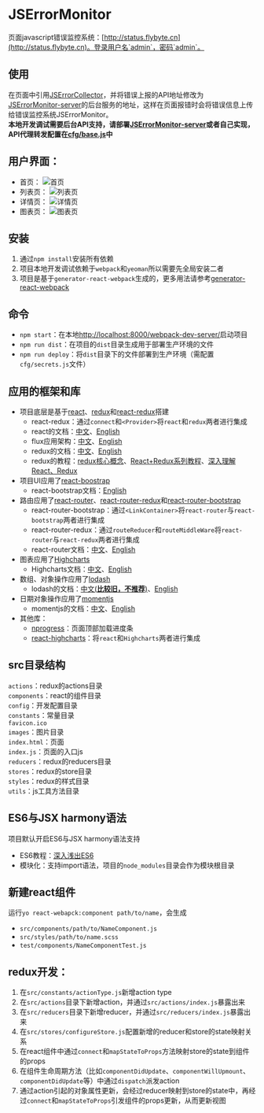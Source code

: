 # JSErrorMonitor
页面javascript错误监控系统：[http://status.flybyte.cn](http://status.flybyte.cn)。登录用户名`admin`，密码`admin`。

## 使用
在页面中引用[JSErrorCollector](https://github.com/icefox0801/JSErrorCollector)，并将错误上报的API地址修改为[JSErrorMonitor-server](https://github.com/icefox0801/JSErrorMonitor-server)的后台服务的地址，这样在页面报错时会将错误信息上传给错误监控系统JSErrorMonitor。  
**本地开发调试需要后台API支持，请部署[JSErrorMonitor-server](https://github.com/icefox0801/JSErrorMonitor-server)或者自己实现，API代理转发配置在[cfg/base.js](https://github.com/icefox0801/JSErrorMonitor/blob/master/cfg/base.js)中**

## 用户界面：
+ 首页：
![首页](https://cloud.githubusercontent.com/assets/3138397/14552342/053260fe-0310-11e6-9527-17e2219ff56d.png)
+ 列表页：
![列表页](https://cloud.githubusercontent.com/assets/3138397/14552358/2f640698-0310-11e6-94d4-9eb20fd8bb47.png)
+ 详情页：
![详情页](https://cloud.githubusercontent.com/assets/3138397/14552374/52c30508-0310-11e6-9dc2-59dccd386b30.png)
+ 图表页：
![图表页](https://cloud.githubusercontent.com/assets/3138397/14552391/728491ea-0310-11e6-8a8c-2d3257fbf54b.png)

## 安装
1. 通过`npm install`安装所有依赖 
2. 项目本地开发调试依赖于`webpack`和`yeoman`所以需要先全局安装二者
3. 项目是基于`generator-react-webpack`生成的，更多用法请参考[generator-react-webpack](https://github.com/newtriks/generator-react-webpack)

## 命令
+ `npm start`：在本地[http://localhost:8000/webpack-dev-server/](http://localhost:8000/webpack-dev-server/)启动项目
+ `npm run dist`：在项目的`dist`目录生成用于部署生产环境的文件
+ `npm run deploy`：将`dist`目录下的文件部署到生产环境（需配置`cfg/secrets.js`文件）

## 应用的框架和库
+ 项目底层是基于[react](https://facebook.github.io/react/)、[redux](https://github.com/reactjs/redux)和[react-redux](https://github.com/reactjs/react-redux)搭建
  + react-redux：通过`connect`和`<Provider>`将`react`和`redux`两者进行集成 
  + react的文档：[中文](http://reactjs.cn/react/docs/getting-started.html)、[English](http://reactjs.cn/react/docs/getting-started.html)
  + flux应用架构：[中文](https://facebook.github.io/flux/docs/overview.html)、[English](http://reactjs.cn/react/docs/flux-overview.html)
  + redux的文档：[中文](http://cn.redux.js.org/)、[English](http://redux.js.org/)
  + redux的教程：[redux核心概念](http://www.jianshu.com/p/3334467e4b32)、[React+Redux系列教程](https://github.com/lewis617/react-redux-tutorial)、[深入理解React、Redux](http://www.jianshu.com/p/0e42799be566)
+ 项目UI应用了[react-boostrap](https://github.com/react-bootstrap/react-bootstrap)
  + react-bootstrap文档：[English](http://react-bootstrap.github.io/)
+ 路由应用了[react-router](https://github.com/reactjs/react-router)、[react-router-redux](https://github.com/reactjs/react-router-redux)和[react-router-bootstrap](https://github.com/react-bootstrap/react-router-bootstrap)
  + react-router-bootstrap：通过`<LinkContainer>`将`react-router`与`react-bootstrap`两者进行集成
  + react-router-redux：通过`routeReducer`和`routeMiddleWare`将`react-router`与`react-redux`两者进行集成
  + react-router文档：[中文](http://react-guide.github.io/react-router-cn/)、[English](https://github.com/reactjs/react-router/tree/master/docs)
+ 图表应用了[Highcharts](http://www.highcharts.com/)
  + Highcharts文档：[中文](http://www.hcharts.cn/api/index.php)、[English](http://api.highcharts.com/highcharts)
+ 数组、对象操作应用了[lodash](https://github.com/lodash/lodash)
  + lodash的文档：[中文(**比较旧，不推荐**)](http://lodashjs.com/docs/)、[English](https://lodash.com/docs)
+ 日期对象操作应用了[momentjs](https://github.com/moment/moment)
  + momentjs的文档：[中文](http://momentjs.cn/docs/)、[English](http://momentjs.com/docs/)
+ 其他库：
  + [nprogress](https://github.com/rstacruz/nprogress)：页面顶部加载进度条
  + [react-highcharts](https://github.com/kirjs/react-highcharts)：将`react`和`Highcharts`两者进行集成
  
## src目录结构
`actions`：redux的actions目录  
`components`：react的组件目录  
`config`：开发配置目录  
`constants`：常量目录  
`favicon.ico`  
`images`：图片目录  
`index.html`：页面  
`index.js`：页面的入口js  
`reducers`：redux的reducers目录  
`stores`：redux的store目录  
`styles`：redux的样式目录  
`utils`：js工具方法目录  

## ES6与JSX harmony语法
项目默认开启ES6与JSX harmony语法支持
+ ES6教程：[深入浅出ES6](http://www.infoq.com/cn/minibooks/ES6-in-Depth?utm_campaign=rightbar_v2&utm_source=infoq&utm_medium=minibooks_link&utm_content=link_text)
+ 模块化：支持import语法，项目的`node_modules`目录会作为模块根目录

## 新建react组件
运行`yo react-webapck:component path/to/name`，会生成
  + `src/components/path/to/NameComponent.js`
  + `src/styles/path/to/name.scss`
  + `test/components/NameComponentTest.js`

## redux开发：
  1. 在`src/constants/actionType.js`新增action type
  2. 在`src/actions`目录下新增action，并通过`src/actions/index.js`暴露出来
  3. 在`src/reducers`目录下新增reducer，并通过`src/reducers/index.js`暴露出来
  4. 在`src/stores/configureStore.js`配置新增的reducer和store的state映射关系
  5. 在react组件中通过`connect`和`mapStateToProps`方法映射store的state到组件的props
  6. 在组件生命周期方法（比如`componentDidUpdate`、`componentWillUpmount`、`componentDidUpdate`等）中通过`dispatch`派发action
  7. 通过action引起的对象属性更新，会经过reducer映射到store的state中，再经过`connect`和`mapStateToProps`引发组件的props更新，从而更新视图

